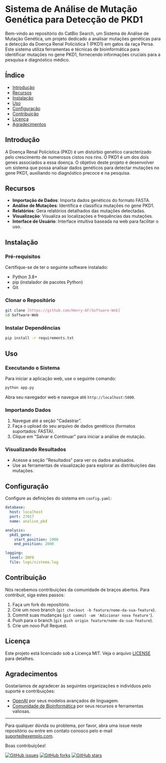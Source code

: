 # Sistema de Análise de Mutação Genética para Detecção de PKD1

Bem-vindo ao repositório do CatBio Search, um Sistema de Análise de Mutação Genética, um projeto dedicado a analisar mutações genéticas para a detecção da Doença Renal Policística 1 (PKD1) em gatos da raça Persa. Este sistema utiliza ferramentas e técnicas de bioinformática para identificar mutações no gene PKD1, fornecendo informações cruciais para a pesquisa e diagnóstico médico.

## Índice

- [Introdução](#introdução)
- [Recursos](#recursos)
- [Instalação](#instalação)
- [Uso](#uso)
- [Configuração](#configuração)
- [Contribuição](#contribuição)
- [Licença](#licença)
- [Agradecimentos](#agradecimentos)

## Introdução

A Doença Renal Policística (PKD) é um distúrbio genético caracterizado pelo crescimento de numerosos cistos nos rins. O PKD1 é um dos dois genes associados a essa doença. O objetivo deste projeto é desenvolver um sistema que possa analisar dados genéticos para detectar mutações no gene PKD1, auxiliando no diagnóstico precoce e na pesquisa.

## Recursos

- **Importação de Dados**: Importa dados genéticos do formato FASTA.
- **Análise de Mutações**: Identifica e classifica mutações no gene PKD1.
- **Relatórios**: Gera relatórios detalhados das mutações detectadas.
- **Visualização**: Visualiza as localizações e frequências das mutações.
- **Interface de Usuário**: Interface intuitiva baseada na web para facilitar o uso.

## Instalação

### Pré-requisitos

Certifique-se de ter o seguinte software instalado:

- Python 3.8+
- pip (instalador de pacotes Python)
- Git

### Clonar o Repositório

```bash
git clone [https://github.com/Henry-AF/Software-Web]
cd Software-Web
```

### Instalar Dependências

```bash
pip install -r requirements.txt
```

## Uso

### Executando o Sistema

Para iniciar a aplicação web, use o seguinte comando:

```bash
python app.py
```

Abra seu navegador web e navegue até `http://localhost:5000`.

### Importando Dados

1. Navegue até a seção "Cadastrar".
2. Faça o upload do seu arquivo de dados genéticos (formatos suportados: FASTA).
3. Clique em "Salvar e Continuar" para iniciar a análise de mutação.

### Visualizando Resultados

- Acesse a seção "Resultados" para ver os dados analisados.
- Use as ferramentas de visualização para explorar as distribuições das mutações.

## Configuração

Configure as definições do sistema em `config.yaml`:

```yaml
database:
  host: localhost
  port: 27017
  name: analise_pkd

analysis:
  pkd1_gene:
    start_position: 1000
    end_position: 2000

logging:
  level: INFO
  file: logs/sistema.log
```

## Contribuição

Nós recebemos contribuições da comunidade de braços abertos. Para contribuir, siga estes passos:

1. Faça um fork do repositório.
2. Crie um novo branch (`git checkout -b feature/nome-da-sua-feature`).
3. Commit suas mudanças (`git commit -am 'Adicionar nova feature'`).
4. Push para o branch (`git push origin feature/nome-da-sua-feature`).
5. Crie um novo Pull Request.

## Licença

Este projeto está licenciado sob a Licença MIT. Veja o arquivo [LICENSE](LICENSE) para detalhes.

## Agradecimentos

Gostaríamos de agradecer às seguintes organizações e indivíduos pelo suporte e contribuições:

- [OpenAI](https://www.openai.com) por seus modelos avançados de linguagem.
- [Comunidade de Bioinformática](https://www.bioinformatics.org) por seus recursos e ferramentas valiosas.

---

Para qualquer dúvida ou problema, por favor, abra uma issue neste repositório ou entre em contato conosco pelo e-mail suporte@exemplo.com.

Boas contribuições!

[![GitHub issues](https://img.shields.io/github/issues/seuusuario/sistema-analise-mutacao-genetica)](https://github.com/seuusuario/sistema-analise-mutacao-genetica/issues)
[![GitHub forks](https://img.shields.io/github/forks/seuusuario/sistema-analise-mutacao-genetica)](https://github.com/seuusuario/sistema-analise-mutacao-genetica/network)
[![GitHub stars](https://img.shields.io/github/stars/seuusuario/sistema-analise-mutacao-genetica)](https://github.com/seuusuario/sistema-analise-mutacao-genetica/stargazers)
